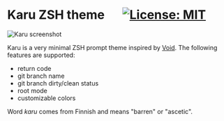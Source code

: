 # Karu ZSH theme &emsp; [![License: MIT](https://img.shields.io/badge/License-MIT-yellow.svg)](https://opensource.org/licenses/MIT)

![Karu screenshot](https://user-images.githubusercontent.com/8877215/33093285-43e1d0b0-cf05-11e7-8a07-55a60e0279eb.png)

Karu is a very minimal ZSH prompt theme inspired by [Void]. The following features are supported:

* return code
* git branch name 
* git branch dirty/clean status
* root mode
* customizable colors

Word *karu* comes from Finnish and means "barren" or "ascetic".

[Void]: https://github.com/desyncr/void
